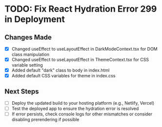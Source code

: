 # TODO: Fix React Hydration Error 299 in Deployment

## Changes Made
- [x] Changed useEffect to useLayoutEffect in DarkModeContext.tsx for DOM class manipulation
- [x] Changed useEffect to useLayoutEffect in ThemeContext.tsx for CSS variable setting
- [x] Added default "dark" class to body in index.html
- [x] Added default CSS variables for theme in index.css

## Next Steps
- [ ] Deploy the updated build to your hosting platform (e.g., Netlify, Vercel)
- [ ] Test the deployed app to ensure the hydration error is resolved
- [ ] If error persists, check console logs for other mismatches or consider disabling prerendering if possible
